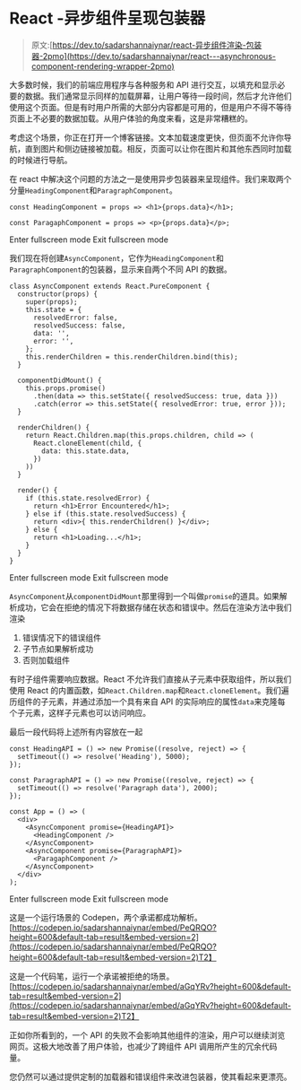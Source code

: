 # React -异步组件呈现包装器

> 原文:[https://dev.to/sadarshannaiynar/react-异步组件渲染-包装器-2pmo](https://dev.to/sadarshannaiynar/react---asynchronous-component-rendering-wrapper-2pmo)

大多数时候，我们的前端应用程序与各种服务和 API 进行交互，以填充和显示必要的数据。我们通常显示同样的加载屏幕，让用户等待一段时间，然后才允许他们使用这个页面。但是有时用户所需的大部分内容都是可用的，但是用户不得不等待页面上不必要的数据加载。从用户体验的角度来看，这是非常糟糕的。

考虑这个场景，你正在打开一个博客链接。文本加载速度更快，但页面不允许你导航，直到图片和侧边链接被加载。相反，页面可以让你在图片和其他东西同时加载的时候进行导航。

在 react 中解决这个问题的方法之一是使用异步包装器来呈现组件。我们来取两个分量`HeadingComponent`和`ParagraphComponent`。

```
const HeadingComponent = props => <h1>{props.data}</h1>;

const ParagaphComponent = props => <p>{props.data}</p>; 
```

Enter fullscreen mode Exit fullscreen mode

我们现在将创建`AsyncComponent`，它作为`HeadingComponent`和`ParagraphComponent`的包装器，显示来自两个不同 API 的数据。

```
class AsyncComponent extends React.PureComponent {
  constructor(props) {
    super(props);
    this.state = {
      resolvedError: false,
      resolvedSuccess: false,
      data: '',
      error: '',
    };
    this.renderChildren = this.renderChildren.bind(this);
  }

  componentDidMount() {
    this.props.promise()
      .then(data => this.setState({ resolvedSuccess: true, data }))
      .catch(error => this.setState({ resolvedError: true, error }));
  }

  renderChildren() {
    return React.Children.map(this.props.children, child => (
      React.cloneElement(child, {
        data: this.state.data,
      })
    ))
  }

  render() {
    if (this.state.resolvedError) {
      return <h1>Error Encountered</h1>;
    } else if (this.state.resolvedSuccess) {
      return <div>{ this.renderChildren() }</div>;
    } else {
      return <h1>Loading...</h1>;
    }
  }
} 
```

Enter fullscreen mode Exit fullscreen mode

`AsyncComponent`从`componentDidMount`那里得到一个叫做`promise`的道具。如果解析成功，它会在拒绝的情况下将数据存储在状态和错误中。然后在渲染方法中我们渲染

1.  错误情况下的错误组件
2.  子节点如果解析成功
3.  否则加载组件

有时子组件需要响应数据。React 不允许我们直接从子元素中获取组件，所以我们使用 React 的内置函数，如`React.Children.map`和`React.cloneElement`。我们遍历组件的子元素，并通过添加一个具有来自 API 的实际响应的属性`data`来克隆每个子元素，这样子元素也可以访问响应。

最后一段代码将上述所有内容放在一起

```
const HeadingAPI = () => new Promise((resolve, reject) => {
  setTimeout(() => resolve('Heading'), 5000);
});

const ParagraphAPI = () => new Promise((resolve, reject) => {
  setTimeout(() => resolve('Paragraph data'), 2000);
});

const App = () => (
  <div>
    <AsyncComponent promise={HeadingAPI}>
      <HeadingComponent />
    </AsyncComponent>
    <AsyncComponent promise={ParagraphAPI}>
      <ParagaphComponent />
    </AsyncComponent>
  </div>
); 
```

Enter fullscreen mode Exit fullscreen mode

这是一个运行场景的 Codepen，两个承诺都成功解析。
[https://codepen.io/sadarshannaiynar/embed/PeQRQO?height=600&default-tab=result&embed-version=2](https://codepen.io/sadarshannaiynar/embed/PeQRQO?height=600&default-tab=result&embed-version=2)T2】

这是一个代码笔，运行一个承诺被拒绝的场景。
[https://codepen.io/sadarshannaiynar/embed/aGqYRv?height=600&default-tab=result&embed-version=2](https://codepen.io/sadarshannaiynar/embed/aGqYRv?height=600&default-tab=result&embed-version=2)T2】

正如你所看到的，一个 API 的失败不会影响其他组件的渲染，用户可以继续浏览网页。这极大地改善了用户体验，也减少了跨组件 API 调用所产生的冗余代码量。

您仍然可以通过提供定制的加载器和错误组件来改进包装器，使其看起来更漂亮。